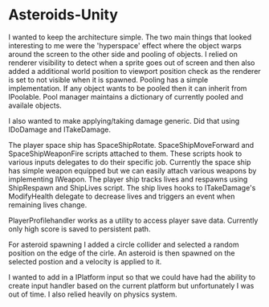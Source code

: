 # Asteroids-Unity

I wanted to keep the architecture simple.
The two main things that looked interesting to me were the 'hyperspace' effect where the object warps around the screen to the other side and pooling of objects.
I relied on renderer visibility to detect when a sprite goes out of screen and then also added a additional world position to viewport position check as the renderer is set to not visible when it is spawned.
Pooling has a simple implementation. If any object wants to be pooled then it can inherit from IPoolable. Pool manager maintains a dictionary of currently pooled and availale objects.

I also wanted to make applying/taking damage generic. Did that using IDoDamage and ITakeDamage.

The player space ship has SpaceShipRotate. SpaceShipMoveForward and SpaceShipWeaponFire scripts attached to them. These scripts hook to various inputs delegates to do their specific job.
Currently the space ship has simple weapon equipped but we can easily attach various weapons by implementing IWeapon.
The player ship tracks lives and respawns using ShipRespawn and ShipLives script.
The ship lives hooks to ITakeDamage's ModifyHealth delegate to decrease lives and triggers an event when remaining lives change.

PlayerProfilehandler works as a utility to access player save data. Currently only high score is saved to persistent path.

For asteroid spawning I added a circle collider and selected a random position on the edge of the cirle. An asteroid is then spawned on the selected postion and a velocity is applied to it.

I wanted to add in a IPlatform input so that we could have had the ability to create input handler based on the current platform but unfortunately I was out of time.
I also relied heavily on physics system.
